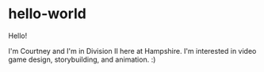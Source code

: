 # hello-world

Hello!

I'm Courtney and I'm in Division II here at Hampshire. I'm interested in video game design, storybuilding, and animation. :)

